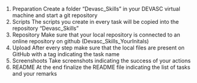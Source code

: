 1. Preparation
   Create a folder “Devasc_Skills” in your DEVASC virtual machine and start a git repository
2. Scripts
   The scripts you create in every task will be copied into the repository “Devasc_Skills”
3. Repository
   Make sure that your local repository is connected to an online repository on github (Devasc_Skills_YourInitals)
4. Upload
   After every step make sure that the local files are present on GitHub with a tag indicating the task name
5. Screenshoots
   Take screenshots indicating the success of your actions
6. README
   At the end finalize the README file indicating the list of tasks and your remarks
